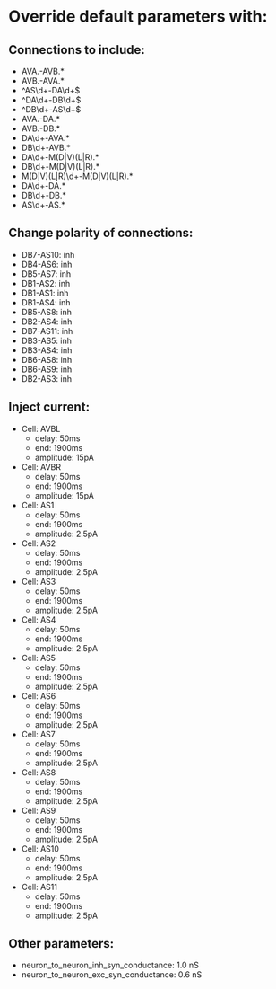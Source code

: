 # Override default parameters with:
## Connections to include:
- AVA.-AVB.*
- AVB.-AVA.*
- ^AS\d+-DA\d+$
- ^DA\d+-DB\d+$
- ^DB\d+-AS\d+$
- AVA.-DA.*
- AVB.-DB.*
- DA\d+-AVA.*
- DB\d+-AVB.*
- DA\d+-M(D|V)(L|R).*
- DB\d+-M(D|V)(L|R).*
- M(D|V)(L|R)\d+-M(D|V)(L|R).*
- DA\d+-DA.*
- DB\d+-DB.*
- AS\d+-AS.*

## Change polarity of connections:
- DB7-AS10: inh
- DB4-AS6: inh
- DB5-AS7: inh
- DB1-AS2: inh
- DB1-AS1: inh
- DB1-AS4: inh
- DB5-AS8: inh
- DB2-AS4: inh
- DB7-AS11: inh
- DB3-AS5: inh
- DB3-AS4: inh
- DB6-AS8: inh
- DB6-AS9: inh
- DB2-AS3: inh

## Inject current:
- Cell: AVBL
    - delay: 50ms
    - end: 1900ms
    - amplitude: 15pA
- Cell: AVBR
    - delay: 50ms
    - end: 1900ms
    - amplitude: 15pA
- Cell: AS1
    - delay: 50ms
    - end: 1900ms
    - amplitude: 2.5pA
- Cell: AS2
    - delay: 50ms
    - end: 1900ms
    - amplitude: 2.5pA
- Cell: AS3
    - delay: 50ms
    - end: 1900ms
    - amplitude: 2.5pA
- Cell: AS4
    - delay: 50ms
    - end: 1900ms
    - amplitude: 2.5pA
- Cell: AS5
    - delay: 50ms
    - end: 1900ms
    - amplitude: 2.5pA
- Cell: AS6
    - delay: 50ms
    - end: 1900ms
    - amplitude: 2.5pA
- Cell: AS7
    - delay: 50ms
    - end: 1900ms
    - amplitude: 2.5pA
- Cell: AS8
    - delay: 50ms
    - end: 1900ms
    - amplitude: 2.5pA
- Cell: AS9
    - delay: 50ms
    - end: 1900ms
    - amplitude: 2.5pA
- Cell: AS10
    - delay: 50ms
    - end: 1900ms
    - amplitude: 2.5pA
- Cell: AS11
    - delay: 50ms
    - end: 1900ms
    - amplitude: 2.5pA

## Other parameters:
- neuron_to_neuron_inh_syn_conductance: 1.0 nS
- neuron_to_neuron_exc_syn_conductance: 0.6 nS

